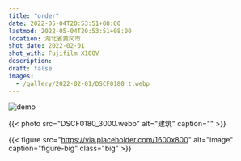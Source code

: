 ```yaml
---
title: "order"
date: 2022-05-04T20:53:51+08:00
lastmod: 2022-05-04T20:53:51+08:00
location: 湖北省黄冈市
shot_date: 2022-02-01
shot_with: Fujifilm X100V
description:
draft: false
images:
  - /gallery/2022-02-01/DSCF0180_t.webp
---
```


![demo](https://placehold.co/600x400/webp)

{{< photo src="DSCF0180_3000.webp" alt="建筑" caption="" >}}

{{< figure src="https://via.placeholder.com/1600x800" alt="image" caption="figure-big" class="big" >}}
